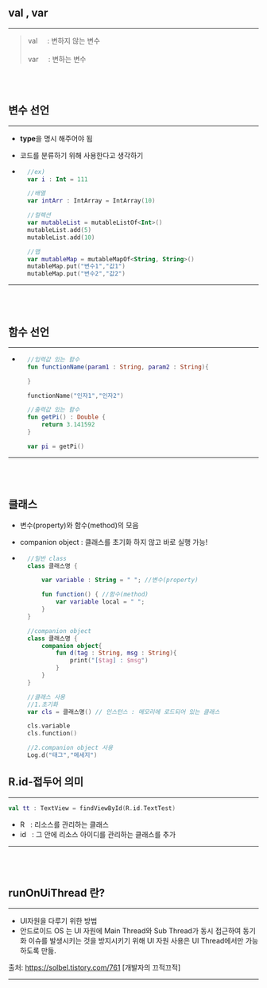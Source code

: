 ## val , var
---
>val &nbsp;&nbsp;&nbsp; : 변하지 않는 변수 <br></br>
>var &nbsp;&nbsp;&nbsp; : 변하는 변수

<br></br>

## 변수 선언
---
* **type**을 명시 해주어야 됨
* 코드를 분류하기 위해 사용한다고 생각하기
  
* ```Kotlin
    //ex)
    var i : Int = 111

    //배열
    var intArr : IntArray = IntArray(10)

    //컬렉션
    var mutableList = mutableListOf<Int>()
    mutableList.add(5)
    mutableList.add(10)

    //맵
    var mutableMap = mutableMapOf<String, String>()
    mutableMap.put("변수1","값1")
    mutableMap.put("변수2","값2")
  ```
---
<br></br>

## 함수 선언
---
* ```Kotlin
    //입력값 있는 함수
    fun functionName(param1 : String, param2 : String){

    }

    functionName("인자1","인자2")

    //출력값 있는 함수
    fun getPi() : Double { 
        return 3.141592
    }

    var pi = getPi()
  ```
---
<br></br>

## 클래스
* 변수(property)와 함수(method)의 모음
* companion object : 클래스를 초기화 하지 않고 바로 실행 가능!
  
* ```Kotlin
    //일반 class
    class 클래스명 {

        var variable : String = " "; //변수(property)

        fun function() { //함수(method)
            var variable local = " ";
        }
    }

    //companion object
    class 클래스명 {
        companion object{
            fun d(tag : String, msg : String){
                print("[$tag] : $msg")
            }
        }
    }

    //클래스 사용
    //1.초기화
    var cls = 클래스명() // 인스턴스 : 메모리에 로드되어 있는 클래스

    cls.variable
    cls.function()

    //2.companion object 사용
    Log.d("태그","메세지")

  ```
## R.id-접두어 의미 
---
```Kotlin
val tt : TextView = findViewById(R.id.TextTest)
```
* R &nbsp; : 리소스를 관리하는 클래스
* id &nbsp; : 그 안에 리소스 아이디를 관리하는 클래스를 추가
---
<br></br>
## runOnUiThread 란?
---
* UI자원을 다루기 위한 방법
* 안드로이드 OS 는 UI 자원에 Main Thread와 Sub Thread가 동시 접근하여 동기화 이슈를 발생시키는 것을 방지시키기 위해 UI 자원 사용은 UI Thread에서만 가능하도록 만듦.

출처: https://solbel.tistory.com/761 [개발자의 끄적끄적]

---
<br></br>